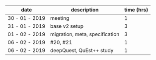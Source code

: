 | date | description | time (hrs) |
| ---- | ----------- | ---------- |
| 30 - 01 - 2019 | meeting | 1 |
| 31 - 01 - 2019 | base v2 setup | 3 |
| 01 - 02 - 2019 | migration, meta, specification | 3 |
| 06 - 02 - 2019 | #20, #21 | 1 |
| 06 - 02 - 2019 | deepQuest, QuEst++ study | 1 |